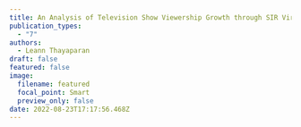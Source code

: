 ```yaml
---
title: An Analysis of Television Show Viewership Growth through SIR Virus Models
publication_types:
  - "7"
authors:
  - Leann Thayaparan
draft: false
featured: false
image:
  filename: featured
  focal_point: Smart
  preview_only: false
date: 2022-08-23T17:17:56.468Z
---
```


